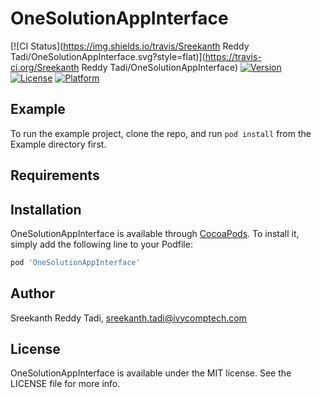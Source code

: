 # OneSolutionAppInterface

[![CI Status](https://img.shields.io/travis/Sreekanth Reddy Tadi/OneSolutionAppInterface.svg?style=flat)](https://travis-ci.org/Sreekanth Reddy Tadi/OneSolutionAppInterface)
[![Version](https://img.shields.io/cocoapods/v/OneSolutionAppInterface.svg?style=flat)](https://cocoapods.org/pods/OneSolutionAppInterface)
[![License](https://img.shields.io/cocoapods/l/OneSolutionAppInterface.svg?style=flat)](https://cocoapods.org/pods/OneSolutionAppInterface)
[![Platform](https://img.shields.io/cocoapods/p/OneSolutionAppInterface.svg?style=flat)](https://cocoapods.org/pods/OneSolutionAppInterface)

## Example

To run the example project, clone the repo, and run `pod install` from the Example directory first.

## Requirements

## Installation

OneSolutionAppInterface is available through [CocoaPods](https://cocoapods.org). To install
it, simply add the following line to your Podfile:

```ruby
pod 'OneSolutionAppInterface'
```

## Author

Sreekanth Reddy Tadi, sreekanth.tadi@ivycomptech.com

## License

OneSolutionAppInterface is available under the MIT license. See the LICENSE file for more info.
